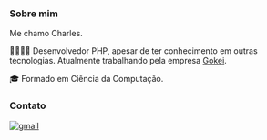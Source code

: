 ### Sobre mim
Me chamo Charles.

🐘👨🏻‍💻 Desenvolvedor PHP, apesar de ter conhecimento em outras tecnologias. Atualmente trabalhando pela empresa [Gokei](https://gokeitecnologia.com.br/).

🎓 Formado em Ciência da Computação.

### Contato 
[![gmail](https://img.shields.io/badge/Gmail-D14836?style=for-the-badge&logo=gmail&logoColor=white)](mailto:charles.sena.sa@gmail.com)
